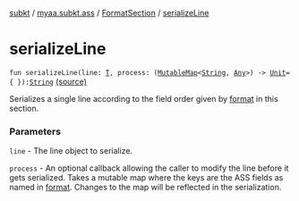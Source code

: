 [subkt](../../index.md) / [myaa.subkt.ass](../index.md) / [FormatSection](index.md) / [serializeLine](./serialize-line.md)

# serializeLine

`fun serializeLine(line: `[`T`](index.md#T)`, process: (`[`MutableMap`](https://kotlinlang.org/api/latest/jvm/stdlib/kotlin.collections/-mutable-map/index.html)`<`[`String`](https://kotlinlang.org/api/latest/jvm/stdlib/kotlin/-string/index.html)`, `[`Any`](https://kotlinlang.org/api/latest/jvm/stdlib/kotlin/-any/index.html)`>) -> `[`Unit`](https://kotlinlang.org/api/latest/jvm/stdlib/kotlin/-unit/index.html)` = { }): `[`String`](https://kotlinlang.org/api/latest/jvm/stdlib/kotlin/-string/index.html) [(source)](https://github.com/Myaamori/SubKt/blob/0.1.10/src/main/kotlin/myaa/subkt/ass/parser.kt#L986)

Serializes a single line according to the field order given by [format](https://kotlinlang.org/api/latest/jvm/stdlib/kotlin.text/format.html) in this section.

### Parameters

`line` - The line object to serialize.

`process` - An optional callback allowing the caller to modify the line before it
gets serialized. Takes a mutable map where the keys are the ASS fields as named in [format](https://kotlinlang.org/api/latest/jvm/stdlib/kotlin.text/format.html).
Changes to the map will be reflected in the serialization.